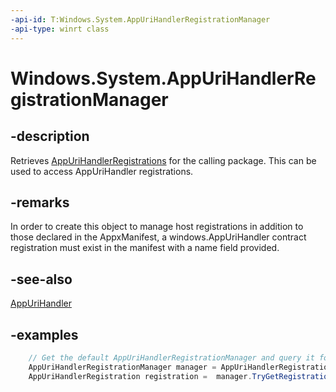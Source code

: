 ```yaml
---
-api-id: T:Windows.System.AppUriHandlerRegistrationManager
-api-type: winrt class
---
```


<!-- Class syntax.
public class AppUriHandlerRegistrationManager 
-->

# Windows.System.AppUriHandlerRegistrationManager

## -description
Retrieves [AppUriHandlerRegistrations](appurihandlerregistration.md) for the calling package. This can be used to access AppUriHandler registrations.

## -remarks
In order to create this object to manage host registrations in addition to those declared in the AppxManifest, a windows.AppUriHandler contract registration must exist in the manifest with a name field provided.

## -see-also
[AppUriHandler](https://docs.microsoft.com/windows/uwp/launch-resume/web-to-app-linking)

## -examples

```csharp
    // Get the default AppUriHandlerRegistrationManager and query it for our registration.
    AppUriHandlerRegistrationManager manager = AppUriHandlerRegistrationManager.GetDefault();
    AppUriHandlerRegistration registration =  manager.TryGetRegistration("MyRuntimeRegistrationName");
 ```